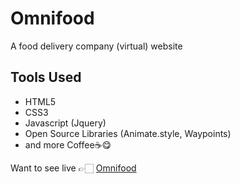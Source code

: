 # Omnifood
A food delivery company (virtual) website 

## Tools Used
- HTML5
- CSS3
- Javascript (Jquery)
- Open Source Libraries (Animate.style, Waypoints)
- and more Coffee☕😋

Want to see live 👉🏻 [Omnifood](https://projects-omnifood.netlify.app/)
